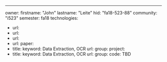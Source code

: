 ---
owner:
  firstname: "John"
  lastname: "Leite"
  hid: "fa18-523-88"
  community: "i523"
  semester: fa18
technologies:
  - url: 
  - url: 
  - url: 
  - url: 
paper:
  - title: 
    keyword: Data Extraction, OCR
    url: 
    group:
project: 
  - title: 
    keyword: Data Extraction, OCR
    url: 
    group:
    code: TBD
